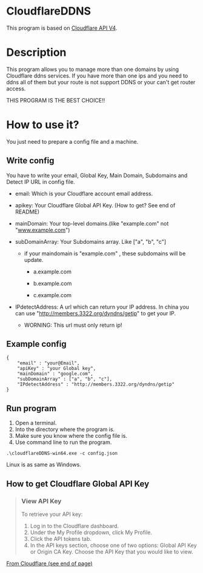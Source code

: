 # CloudflareDDNS
This program is based on [Cloudflare API V4](https://api.cloudflare.com/#dns-records-for-a-zone-update-dns-record).

# Description

This program allows you to manage more than one domains by using Cloudflare ddns services.
If you have more than one ips and you need to ddns all of them but your route is not support DDNS or your can't get router access.

THIS PROGRAM IS THE BEST CHOICE!!

# How to use it?

You just need to prepare a config file and a machine. 
## Write config
You have to write your email, Global Key, Main Domain, Subdomains and Detect IP URL in config file.

+ email: Which is your Cloudflare account email address.

+ apikey: Your Cloudflare Global API Key.
(How to get? See end of README)

+ mainDomain: Your top-level domains.(like "example.com" not "www.example.com")

+ subDomainArray: Your Subdomains array.
Like ["a", "b", "c"]

  - if your maindomain is "example.com" , these subdomains will be update.

    * a.example.com

    * b.example.com

    * c.example.com

+ IPdetectAddress: A url which can return your IP address. In china you can use "http://members.3322.org/dyndns/getip" to get your IP.

    - WORNING: This url must only return ip!



## Example config

```
{
    "email" : "your@Email",
    "apiKey" : "your Global key",
    "mainDomain" : "google.com",
    "subDomainArray" : ["a", "b", "c"],
    "IPdetectAddress" : "http://members.3322.org/dyndns/getip"
}
```
## Run program

1. Open a terminal.
2. Into the directory where the program is.
3. Make sure you know where the config file is.
4. Use command line to run the program.
```
.\cloudflareDDNS-win64.exe -c config.json
```
Linux is as same as Windows.
## How to get Cloudflare Global API Key

>### View API Key
>
>To retrieve your API key:
>1. Log in to the Cloudflare dashboard.
>2. Under the My Profile dropdown, click My Profile.
>3. Click the API tokens tab.
>4. In the API keys section, choose one of two options: Global API Key or Origin CA Key. Choose the API Key that you would like to view.

[From Cloudflare (see end of page)](https://support.cloudflare.com/hc/en-us/articles/200167836-Where-do-I-find-my-Cloudflare-API-key-)
